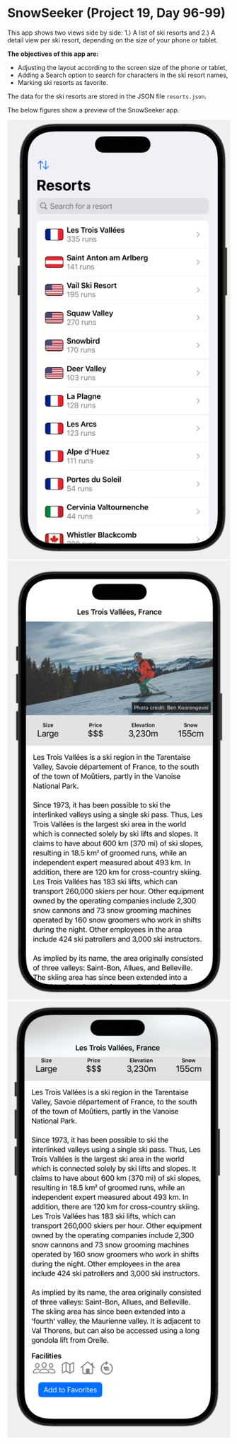 #  SnowSeeker (Project 19, Day 96-99)

This app shows two views side by side: 1.) A list of ski resorts and 2.) A detail view per ski resort, depending on the size of your phone or tablet.

**The objectives of this app are:**
- Adjusting the layout according to the screen size of the phone or tablet,
- Adding a Search option to search for characters in the ski resort names,
- Marking ski resorts as favorite.

The data for the ski resorts are stored in the JSON file ``resorts.json``.

The below figures show a preview of the SnowSeeker app.

![Ski Resorts](./Images/ski_resorts_navigationview.png) 
![Detail View Top](./Images/detailview_1.png)
![Detail View Bottom](./Images/detailview_2.png)


